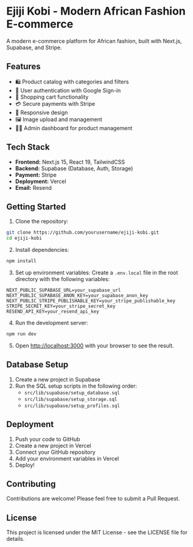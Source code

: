# Ejiji Kobi - Modern African Fashion E-commerce

A modern e-commerce platform for African fashion, built with Next.js, Supabase, and Stripe.

## Features

- 🛍️ Product catalog with categories and filters
- 👤 User authentication with Google Sign-in
- 🛒 Shopping cart functionality
- 💳 Secure payments with Stripe
- 📱 Responsive design
- 🖼️ Image upload and management
- 👩‍💼 Admin dashboard for product management

## Tech Stack

- **Frontend:** Next.js 15, React 19, TailwindCSS
- **Backend:** Supabase (Database, Auth, Storage)
- **Payment:** Stripe
- **Deployment:** Vercel
- **Email:** Resend

## Getting Started

1. Clone the repository:
```bash
git clone https://github.com/yourusername/ejiji-kobi.git
cd ejiji-kobi
```

2. Install dependencies:
```bash
npm install
```

3. Set up environment variables:
Create a `.env.local` file in the root directory with the following variables:
```env
NEXT_PUBLIC_SUPABASE_URL=your_supabase_url
NEXT_PUBLIC_SUPABASE_ANON_KEY=your_supabase_anon_key
NEXT_PUBLIC_STRIPE_PUBLISHABLE_KEY=your_stripe_publishable_key
STRIPE_SECRET_KEY=your_stripe_secret_key
RESEND_API_KEY=your_resend_api_key
```

4. Run the development server:
```bash
npm run dev
```

5. Open [http://localhost:3000](http://localhost:3000) with your browser to see the result.

## Database Setup

1. Create a new project in Supabase
2. Run the SQL setup scripts in the following order:
   - `src/lib/supabase/setup_database.sql`
   - `src/lib/supabase/setup_storage.sql`
   - `src/lib/supabase/setup_profiles.sql`

## Deployment

1. Push your code to GitHub
2. Create a new project in Vercel
3. Connect your GitHub repository
4. Add your environment variables in Vercel
5. Deploy!

## Contributing

Contributions are welcome! Please feel free to submit a Pull Request.

## License

This project is licensed under the MIT License - see the LICENSE file for details.
